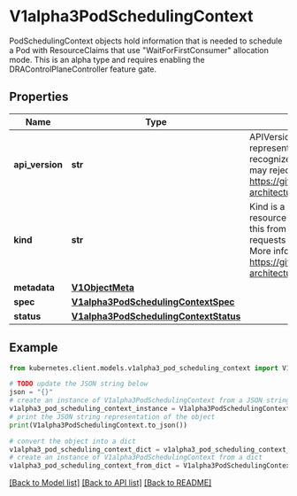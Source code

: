 # V1alpha3PodSchedulingContext

PodSchedulingContext objects hold information that is needed to schedule a Pod with ResourceClaims that use \"WaitForFirstConsumer\" allocation mode.  This is an alpha type and requires enabling the DRAControlPlaneController feature gate.

## Properties

Name | Type | Description | Notes
------------ | ------------- | ------------- | -------------
**api_version** | **str** | APIVersion defines the versioned schema of this representation of an object. Servers should convert recognized schemas to the latest internal value, and may reject unrecognized values. More info: https://git.k8s.io/community/contributors/devel/sig-architecture/api-conventions.md#resources | [optional] 
**kind** | **str** | Kind is a string value representing the REST resource this object represents. Servers may infer this from the endpoint the kubernetes.client submits requests to. Cannot be updated. In CamelCase. More info: https://git.k8s.io/community/contributors/devel/sig-architecture/api-conventions.md#types-kinds | [optional] 
**metadata** | [**V1ObjectMeta**](V1ObjectMeta.md) |  | [optional] 
**spec** | [**V1alpha3PodSchedulingContextSpec**](V1alpha3PodSchedulingContextSpec.md) |  | 
**status** | [**V1alpha3PodSchedulingContextStatus**](V1alpha3PodSchedulingContextStatus.md) |  | [optional] 

## Example

```python
from kubernetes.client.models.v1alpha3_pod_scheduling_context import V1alpha3PodSchedulingContext

# TODO update the JSON string below
json = "{}"
# create an instance of V1alpha3PodSchedulingContext from a JSON string
v1alpha3_pod_scheduling_context_instance = V1alpha3PodSchedulingContext.from_json(json)
# print the JSON string representation of the object
print(V1alpha3PodSchedulingContext.to_json())

# convert the object into a dict
v1alpha3_pod_scheduling_context_dict = v1alpha3_pod_scheduling_context_instance.to_dict()
# create an instance of V1alpha3PodSchedulingContext from a dict
v1alpha3_pod_scheduling_context_from_dict = V1alpha3PodSchedulingContext.from_dict(v1alpha3_pod_scheduling_context_dict)
```
[[Back to Model list]](../README.md#documentation-for-models) [[Back to API list]](../README.md#documentation-for-api-endpoints) [[Back to README]](../README.md)


